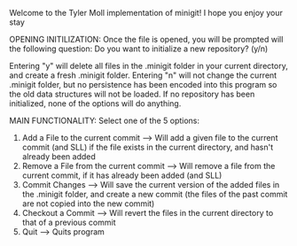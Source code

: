 Welcome to the Tyler Moll implementation of minigit! I hope you enjoy your stay


OPENING INITILIZATION:
Once the file is opened, you will be prompted will the following question:
Do you want to initialize a new repository? (y/n)

Entering "y" will delete all files in the .minigit folder in your current directory, and create a fresh .minigit folder.
Entering "n" will not change the current .minigit folder, but no persistence has been encoded into this program so the old data structures will not be loaded. If no repository has been initialized, none of the options will do anything.



MAIN FUNCTIONALITY:
Select one of the 5 options:
1. Add a File to the current commit                --> Will add a given file to the current commit (and SLL) if the file exists in the current directory, and hasn't already been added
2. Remove a File from the current commit           --> Will remove a file from the current commit, if it has already been added (and SLL)
3. Commit Changes                                  --> Will save the current version of the added files in the .minigit folder, and create a new commit (the files of the past commit are not copied into the new commit)
4. Checkout a Commit                               --> Will revert the files in the current directory to that of a previous commit
5. Quit                                            --> Quits program
